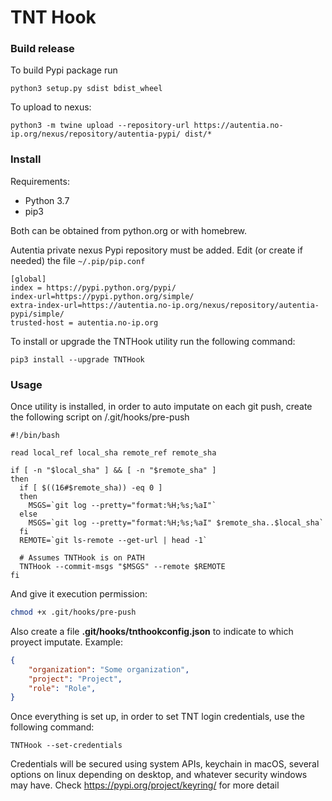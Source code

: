 # TNT Hook

### Build release 
To build Pypi package run
```shell script
python3 setup.py sdist bdist_wheel
```
To upload to nexus:
```shell script
python3 -m twine upload --repository-url https://autentia.no-ip.org/nexus/repository/autentia-pypi/ dist/*
```

### Install
Requirements:
- Python 3.7
- pip3

Both can be obtained from python.org or with homebrew.

Autentia private nexus Pypi repository must be added. Edit (or create if needed) the file ```~/.pip/pip.conf```
```
[global]
index = https://pypi.python.org/pypi/
index-url=https://pypi.python.org/simple/
extra-index-url=https://autentia.no-ip.org/nexus/repository/autentia-pypi/simple/
trusted-host = autentia.no-ip.org
```

To install or upgrade the TNTHook utility run the following command:
```shell script
pip3 install --upgrade TNTHook
```

### Usage
Once utility is installed, in order to auto imputate on each git push, create the following script on <your-git-project>/.git/hooks/pre-push
```shell script
#!/bin/bash

read local_ref local_sha remote_ref remote_sha

if [ -n "$local_sha" ] && [ -n "$remote_sha" ]
then
  if [ $((16#$remote_sha)) -eq 0 ]
  then
    MSGS=`git log --pretty="format:%H;%s;%aI"`
  else
    MSGS=`git log --pretty="format:%H;%s;%aI" $remote_sha..$local_sha`
  fi
  REMOTE=`git ls-remote --get-url | head -1`

  # Assumes TNTHook is on PATH
  TNTHook --commit-msgs "$MSGS" --remote $REMOTE
fi
```
And give it execution permission:
```bash
chmod +x .git/hooks/pre-push
```
Also create a file **.git/hooks/tnthookconfig.json** to indicate to which proyect imputate. Example:
```json
{
    "organization": "Some organization",
    "project": "Project",
    "role": "Role",
}
```
Once everything is set up, in order to set TNT login credentials, use the following command:
```shell script
TNTHook --set-credentials
```
Credentials will be secured using system APIs, keychain in macOS, several options on linux depending on desktop, and whatever security windows may have. Check https://pypi.org/project/keyring/ for more detail
